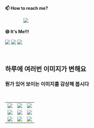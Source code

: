 #### 📫 How to reach me?
<a href="mailto:thquddnr123@gmail.com">
    <img 
        src="https://img.shields.io/badge/Gmail-d14836?style=flat-square&logo=Gmail&logoColor=white&link=mailto:thquddnr123@gmail.com"
        style="height : auto; margin-left : 60px; margin-right : 60px;"/>
</a>

#### 😄 It's Me!!!

<a href="https://cybecho.notion.site/SBU-s-Archives-854ccd3338c2456a867956f26143998a" target="_blank"><img src="https://img.shields.io/badge/Portfolio-303030?style=for-the-badge&logo=Notion&logoColor=white"/></a>
<a href="https://www.instagram.com/junk_warrior_vintage/" target="_blank"><img src="https://img.shields.io/badge/@junk_warrir_vintage-E4405F?style=for-the-badge&logo=Instagram&logoColor=white"/></a>
<a href="https://www.behance.net/thquddnr125654" target="_blank"><img src="https://img.shields.io/badge/Behance-1769FF?style=for-the-badge&logo=Behance&logoColor=white"/></a>

</br>

## 하루에 여러번 이미지가 변해요
### 뭔가 있어 보이는 이미지를 감상해 봅시다

<!--
마크업 바로보기 사이트
https://dillinger.io/ 
-->
 <br/> <table>
<tr>
<td><img src='https://www.random-art.org/img/large/415667.jpg'></td>
<td><img src='https://www.random-art.org/img/large/415882.jpg'></td>
<td><img src='https://www.random-art.org/img/large/415504.jpg'></td>
</tr>
<tr>
<td><img src='https://www.random-art.org/img/large/415619.jpg'></td>
<td><img src='https://www.random-art.org/img/large/417313.jpg'></td>
<td><img src='https://www.random-art.org/img/large/416321.jpg'></td>
</tr>
<tr>
<td><img src='https://www.random-art.org/img/large/417304.jpg'></td>
<td><img src='https://www.random-art.org/img/large/417447.jpg'></td>
<td><img src='https://www.random-art.org/img/large/417172.jpg'></td>
</tr>
</table>
